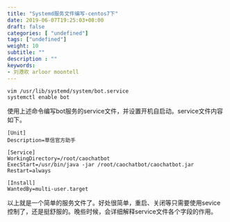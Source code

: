 ```yaml
---
title: "Systemd服务文件编写-centos7下"
date: 2019-06-07T19:25:03+08:00
draft: false
categories: [ "undefined"]
tags: ["undefined"]
weight: 10
subtitle: ""
description : ""
keywords:
- 刘港欢 arloor moontell
---
```


```shell
vim /usr/lib/systemd/system/bot.service
systemctl enable bot
```
使用上述命令编写bot服务的service文件，并设置开机自启动。service文件内容如下。

```shell
[Unit]
Description=草信官方助手

[Service]
WorkingDirectory=/root/caochatbot
ExecStart=/usr/bin/java -jar /root/caochatbot/caochatbot.jar
Restart=always

[Install]
WantedBy=multi-user.target
```

以上就是一个简单的服务文件了。好处很简单，重启、关闭等只需要使用sevice控制了，还是挺舒服的。晚些时候，会详细解释service文件各个字段的作用。